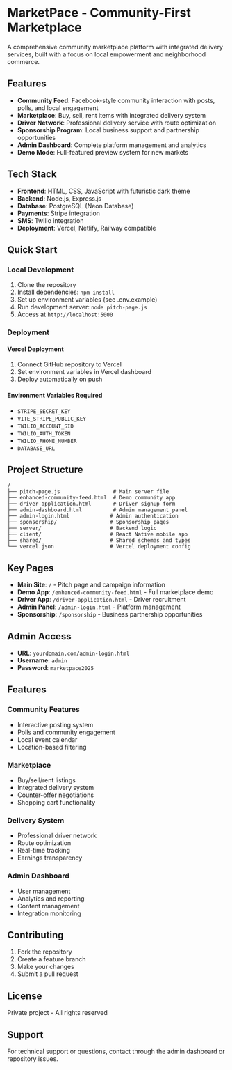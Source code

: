 # MarketPace - Community-First Marketplace

A comprehensive community marketplace platform with integrated delivery services, built with a focus on local empowerment and neighborhood commerce.

## Features

- **Community Feed**: Facebook-style community interaction with posts, polls, and local engagement
- **Marketplace**: Buy, sell, rent items with integrated delivery system
- **Driver Network**: Professional delivery service with route optimization
- **Sponsorship Program**: Local business support and partnership opportunities
- **Admin Dashboard**: Complete platform management and analytics
- **Demo Mode**: Full-featured preview system for new markets

## Tech Stack

- **Frontend**: HTML, CSS, JavaScript with futuristic dark theme
- **Backend**: Node.js, Express.js
- **Database**: PostgreSQL (Neon Database)
- **Payments**: Stripe integration
- **SMS**: Twilio integration
- **Deployment**: Vercel, Netlify, Railway compatible

## Quick Start

### Local Development

1. Clone the repository
2. Install dependencies: `npm install`
3. Set up environment variables (see .env.example)
4. Run development server: `node pitch-page.js`
5. Access at `http://localhost:5000`

### Deployment

#### Vercel Deployment
1. Connect GitHub repository to Vercel
2. Set environment variables in Vercel dashboard
3. Deploy automatically on push

#### Environment Variables Required
- `STRIPE_SECRET_KEY`
- `VITE_STRIPE_PUBLIC_KEY`
- `TWILIO_ACCOUNT_SID`
- `TWILIO_AUTH_TOKEN`
- `TWILIO_PHONE_NUMBER`
- `DATABASE_URL`

## Project Structure

```
/
├── pitch-page.js                 # Main server file
├── enhanced-community-feed.html  # Demo community app
├── driver-application.html       # Driver signup form
├── admin-dashboard.html          # Admin management panel
├── admin-login.html             # Admin authentication
├── sponsorship/                 # Sponsorship pages
├── server/                      # Backend logic
├── client/                      # React Native mobile app
├── shared/                      # Shared schemas and types
└── vercel.json                  # Vercel deployment config
```

## Key Pages

- **Main Site**: `/` - Pitch page and campaign information
- **Demo App**: `/enhanced-community-feed.html` - Full marketplace demo
- **Driver App**: `/driver-application.html` - Driver recruitment
- **Admin Panel**: `/admin-login.html` - Platform management
- **Sponsorship**: `/sponsorship` - Business partnership opportunities

## Admin Access

- **URL**: `yourdomain.com/admin-login.html`
- **Username**: `admin`
- **Password**: `marketpace2025`

## Features

### Community Features
- Interactive posting system
- Polls and community engagement
- Local event calendar
- Location-based filtering

### Marketplace
- Buy/sell/rent listings
- Integrated delivery system
- Counter-offer negotiations
- Shopping cart functionality

### Delivery System
- Professional driver network
- Route optimization
- Real-time tracking
- Earnings transparency

### Admin Dashboard
- User management
- Analytics and reporting
- Content management
- Integration monitoring

## Contributing

1. Fork the repository
2. Create a feature branch
3. Make your changes
4. Submit a pull request

## License

Private project - All rights reserved

## Support

For technical support or questions, contact through the admin dashboard or repository issues.